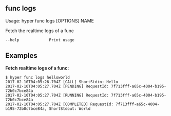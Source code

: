 ## func logs

  Usage: hyper func logs [OPTIONS] NAME

  Fetch the realtime logs of a func

    --help             Print usage

## Examples

**Fetch realtime logs of a func:**

    $ hyper func logs helloworld
    2017-02-10T04:05:26.704Z [CALL] ShortStdin: Hello
    2017-02-10T04:05:27.704Z [PENDING] RequestId: 7f713fff-a65c-4004-b195-72b0c7bce84a
    2017-02-10T04:05:27.704Z [RUNNING] RequestId: 7f713fff-a65c-4004-b195-72b0c7bce84a
    2017-02-10T04:05:27.704Z [COMPLETED] RequestId: 7f713fff-a65c-4004-b195-72b0c7bce84a, ShortStdout: World

